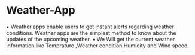 # Weather-App
• Weather apps enable users to get instant alerts regarding weather conditions. Weather apps are the simplest method to
know about the updates of the upcoming weather.
• We Will get the current weather information like Temprature ,Weather condition,Humidity and Wind speed.
